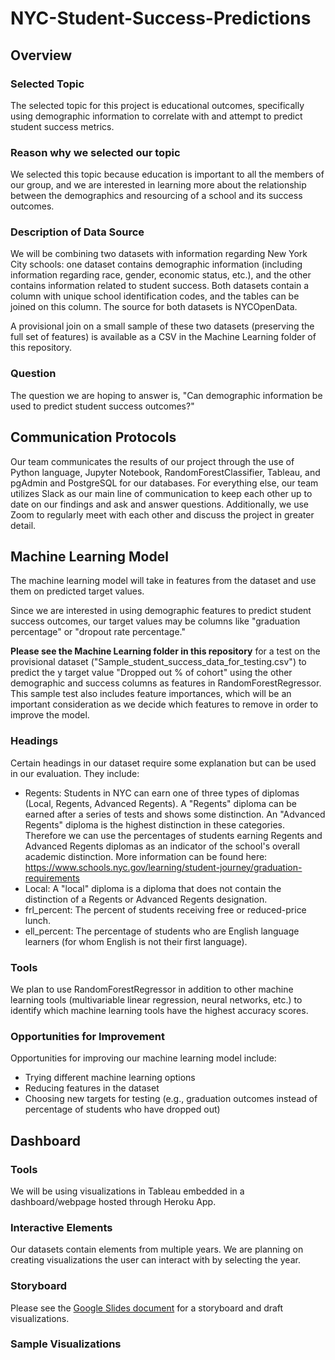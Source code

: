 # NYC-Student-Success-Predictions

## Overview

### Selected Topic
The selected topic for this project is educational outcomes, specifically using demographic information to correlate with and attempt to predict student success metrics. 


### Reason why we selected our topic
We selected this topic because education is important to all the members of our group, and we are interested in learning more about the relationship between the demographics and resourcing of a school and its success outcomes. 

### Description of Data Source
We will be combining two datasets with information regarding New York City schools: one dataset contains demographic information (including information regarding race, gender, economic status, etc.), and the other contains information related to student success. Both datasets contain a column with unique school identification codes, and the tables can be joined on this column. The source for both datasets is NYCOpenData. 

A provisional join on a small sample of these two datasets (preserving the full set of features) is available as a CSV in the Machine Learning folder of this repository.

### Question
The question we are hoping to answer is, "Can demographic information be used to predict student success outcomes?"



## Communication Protocols
Our team communicates the results of our project through the use of Python language, Jupyter Notebook, RandomForestClassifier, Tableau, and pgAdmin and PostgreSQL for our databases. For everything else, our team utilizes Slack as our main line of communication to keep each other up to date on our findings and ask and answer questions. Additionally, we use Zoom to regularly meet with each other and discuss the project in greater detail. 


## Machine Learning Model

The machine learning model will take in features from the dataset and use them on predicted target values.

Since we are interested in using demographic features to predict student success outcomes, our target values may be columns like "graduation percentage" or "dropout rate percentage."

**Please see the Machine Learning folder in this repository** for a test on the provisional dataset ("Sample_student_success_data_for_testing.csv") to predict the y target value "Dropped out % of cohort" using the other demographic and success columns as features in RandomForestRegressor. This sample test also includes feature importances, which will be an important consideration as we decide which features to remove in order to improve the model.

### Headings

Certain headings in our dataset require some explanation but can be used in our evaluation. They include:

* Regents: Students in NYC can earn one of three types of diplomas (Local, Regents, Advanced Regents). A "Regents" diploma can be earned after a series of tests and shows some distinction. An "Advanced Regents" diploma is the highest distinction in these categories. Therefore we can use the percentages of students earning Regents and Advanced Regents diplomas as an indicator of the school's overall academic distinction. More information can be found here: https://www.schools.nyc.gov/learning/student-journey/graduation-requirements
* Local: A "local" diploma is a diploma that does not contain the distinction of a Regents or Advanced Regents designation.
* frl_percent: The percent of students receiving free or reduced-price lunch.
* ell_percent: The percentage of students who are English language learners (for whom English is not their first language).


### Tools

We plan to use RandomForestRegressor in addition to other machine learning tools (multivariable linear regression, neural networks, etc.) to identify which machine learning tools have the highest accuracy scores. 


### Opportunities for Improvement 

Opportunities for improving our machine learning model include:
* Trying different machine learning options
* Reducing features in the dataset
* Choosing new targets for testing (e.g., graduation outcomes instead of percentage of students who have dropped out)


## Dashboard

### Tools 
We will be using visualizations in Tableau embedded in a dashboard/webpage hosted through Heroku App. 

### Interactive Elements
Our datasets contain elements from multiple years. We are planning on creating visualizations the user can interact with by selecting the year. 

### Storyboard 
Please see the [Google Slides document](https://docs.google.com/presentation/d/1yrxx6Bk8EuMXWr7sp-KUwkpEcP36z3AuLwSETIGqnhA/edit?usp=sharing) for a storyboard and draft visualizations. 

### Sample Visualizations


